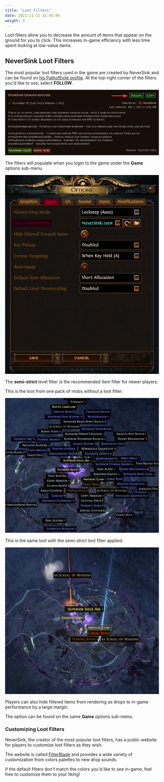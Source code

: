 ```yaml
---
title: "Loot Filters"
date: 2021-11-11 11:45:04
weight: 4
---
```


Loot filters allow you to decrease the amount of items that appear on the ground for you to click. 
This increases in-game efficiency with less time spent looking at low-value items.

<!--more-->

## NeverSink Loot Filters

The most popular loot filters used in the game are created by NeverSink and can be found on [his PathofExile profile](https://www.pathofexile.com/account/view-profile/NeverSink/item-filters). At the top-right corner of the filters you'd like to use, select **FOLLOW**.

![](2021-12-02-01-49-59.png)

The filters will populate when you login to the game under the **Game** options sub-menu.

![](2021-12-02-01-51-17.png)

The **semi-strict** level filter is the recommended item filter for newer players. 

This is the loot from one pack of mobs without a loot filter:

![](2021-12-02-02-09-59.png)

This is the same loot with the semi-strict loot filter applied:

![](2021-12-02-01-58-03.png)

Players can also hide filtered items from rendering as drops to in-game performance by a large margin.

The option can be found on the same **Game** options sub-menu.

### Customizing Loot Filters

NeverSink, the creator of the most-popular loot filters, has a public website for players to customize loot filters as they wish.

The website is called [FilterBlade](https://www.filterblade.xyz/) and provides a wide variety of customization from colors palettes to new drop sounds.

If the default filters don't match the colors you'd like to see in-game, feel free to customize them to your liking!
